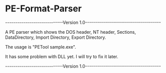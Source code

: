 # PE-Format-Parser

-----------------------------Version 1.0--------------------------------------

A PE parser which shows the DOS header, NT header, Sections, DataDirectory, Import Directory, Export Directory.

The usage is "PETool sample.exe".

It has some problem with DLL yet. I will try to fix it later. 

-----------------------------Version 1.0--------------------------------------